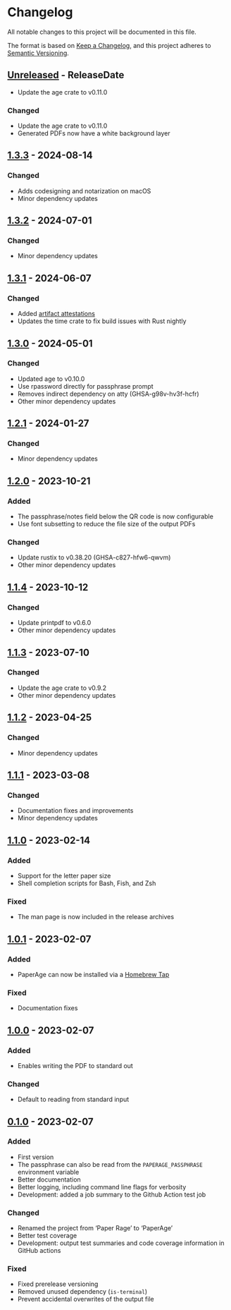 # Changelog

All notable changes to this project will be documented in this file.

The format is based on [Keep a Changelog](https://keepachangelog.com/en/1.0.0/),
and this project adheres to [Semantic Versioning](https://semver.org/spec/v2.0.0.html).

<!-- next-header -->
## [Unreleased] - ReleaseDate

- Update the age crate to v0.11.0

### Changed

- Update the age crate to v0.11.0
- Generated PDFs now have a white background layer

## [1.3.3] - 2024-08-14

### Changed

- Adds codesigning and notarization on macOS
- Minor dependency updates

## [1.3.2] - 2024-07-01

### Changed

- Minor dependency updates

## [1.3.1] - 2024-06-07

### Changed

- Added [artifact attestations](https://docs.github.com/en/actions/security-guides/using-artifact-attestations-to-establish-provenance-for-builds)
- Updates the time crate to fix build issues with Rust nightly

## [1.3.0] - 2024-05-01

### Changed

- Updated age to v0.10.0
- Use rpassword directly for passphrase prompt
- Removes indirect dependency on atty (GHSA-g98v-hv3f-hcfr)
- Other minor dependency updates

## [1.2.1] - 2024-01-27

### Changed

- Minor dependency updates

## [1.2.0] - 2023-10-21

### Added

- The passphrase/notes field below the QR code is now configurable
- Use font subsetting to reduce the file size of the output PDFs

### Changed

- Update rustix to v0.38.20 (GHSA-c827-hfw6-qwvm)
- Other minor dependency updates

## [1.1.4] - 2023-10-12

### Changed

- Update printpdf to v0.6.0
- Other minor dependency updates

## [1.1.3] - 2023-07-10

### Changed

- Update the age crate to v0.9.2
- Other minor dependency updates

## [1.1.2] - 2023-04-25

### Changed

- Minor dependency updates

## [1.1.1] - 2023-03-08

### Changed

- Documentation fixes and improvements
- Minor dependency updates

## [1.1.0] - 2023-02-14

### Added

- Support for the letter paper size
- Shell completion scripts for Bash, Fish, and Zsh

### Fixed

- The man page is now included in the release archives

## [1.0.1] - 2023-02-07

### Added

- PaperAge can now be installed via a [Homebrew Tap](https://github.com/matiaskorhonen/paper-age#homebrew)

### Fixed

- Documentation fixes

## [1.0.0] - 2023-02-07

### Added

- Enables writing the PDF to standard out

### Changed

- Default to reading from standard input

## [0.1.0] - 2023-02-07

### Added

- First version
- The passphrase can also be read from the `PAPERAGE_PASSPHRASE` environment variable
- Better documentation
- Better logging, including command line flags for verbosity
- Development: added a job summary to the Github Action test job

### Changed

- Renamed the project from ‘Paper Rage’ to ‘PaperAge’
- Better test coverage
- Development: output test summaries and code coverage information in GitHub actions

### Fixed

- Fixed prerelease versioning
- Removed unused dependency (`is-terminal`)
- Prevent accidental overwrites of the output file

<!-- next-url -->
[Unreleased]: https://github.com/matiaskorhonen/paper-age/compare/v1.3.3...HEAD
[1.3.3]: https://github.com/matiaskorhonen/paper-age/compare/v1.3.2...v1.3.3
[1.3.2]: https://github.com/matiaskorhonen/paper-age/compare/v1.3.1...v1.3.2
[1.3.1]: https://github.com/matiaskorhonen/paper-age/compare/v1.3.0...v1.3.1
[1.3.0]: https://github.com/matiaskorhonen/paper-age/compare/v1.2.1...v1.3.0
[1.2.1]: https://github.com/matiaskorhonen/paper-age/compare/v1.2.0...v1.2.1
[1.2.0]: https://github.com/matiaskorhonen/paper-age/compare/v1.1.4...v1.2.0
[1.1.4]: https://github.com/matiaskorhonen/paper-age/compare/v1.1.3...v1.1.4
[1.1.3]: https://github.com/matiaskorhonen/paper-age/compare/v1.1.2...v1.1.3
[1.1.2]: https://github.com/matiaskorhonen/paper-age/compare/v1.1.1...v1.1.2
[1.1.1]: https://github.com/matiaskorhonen/paper-age/compare/v1.1.0...v1.1.1
[1.1.0]: https://github.com/matiaskorhonen/paper-age/compare/v1.0.1...v1.1.0
[1.0.1]: https://github.com/matiaskorhonen/paper-age/compare/v1.0.0...v1.0.1
[1.0.0]: https://github.com/matiaskorhonen/paper-age/compare/v0.1.0...v1.0.0
[0.1.0]: https://github.com/matiaskorhonen/paper-age/compare/v0.1.0-prerelease4...v0.1.0
[0.1.0-prerelease4]: https://github.com/matiaskorhonen/paper-age/releases/tag/b0534db779720e912750d0107b3b03b6551abcdd...v0.1.0-prerelease4
